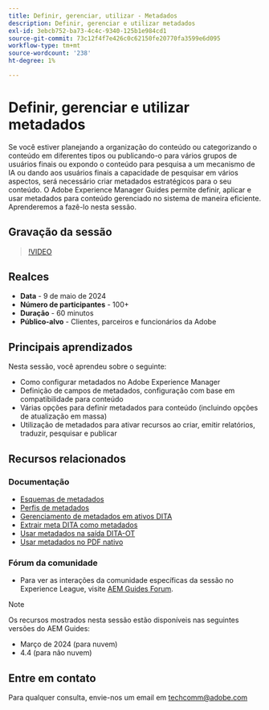```yaml
---
title: Definir, gerenciar, utilizar - Metadados
description: Definir, gerenciar e utilizar metadados
exl-id: 3ebcb752-ba73-4c4c-9340-125b1e984cd1
source-git-commit: 73c12f4f7e426c0c62150fe20770fa3599e6d095
workflow-type: tm+mt
source-wordcount: '238'
ht-degree: 1%

---
```


# Definir, gerenciar e utilizar metadados

Se você estiver planejando a organização do conteúdo ou categorizando o conteúdo em diferentes tipos ou publicando-o para vários grupos de usuários finais ou expondo o conteúdo para pesquisa a um mecanismo de IA ou dando aos usuários finais a capacidade de pesquisar em vários aspectos, será necessário criar metadados estratégicos para o seu conteúdo.
O Adobe Experience Manager Guides permite definir, aplicar e usar metadados para conteúdo gerenciado no sistema de maneira eficiente. Aprenderemos a fazê-lo nesta sessão.


## Gravação da sessão

>[!VIDEO](https://video.tv.adobe.com/v/3429088/asset-metadata-guides-metadata-aem-guides?quality=12&learn=on)


## Realces

- **Data** - 9 de maio de 2024
- **Número de participantes** - 100+
- **Duração** - 60 minutos
- **Público-alvo** - Clientes, parceiros e funcionários da Adobe

## Principais aprendizados

Nesta sessão, você aprendeu sobre o seguinte:
- Como configurar metadados no Adobe Experience Manager
- Definição de campos de metadados, configuração com base em compatibilidade para conteúdo
- Várias opções para definir metadados para conteúdo (incluindo opções de atualização em massa)
- Utilização de metadados para ativar recursos ao criar, emitir relatórios, traduzir, pesquisar e publicar


## Recursos relacionados

### Documentação

- [Esquemas de metadados](https://experienceleague.adobe.com/en/docs/experience-manager-cloud-service/content/assets/manage/metadata-schemas)
- [Perfis de metadados](https://experienceleague.adobe.com/en/docs/experience-manager-cloud-service/content/assets/manage/metadata-profiles)
- [Gerenciamento de metadados em ativos DITA](https://experienceleague.adobe.com/en/docs/experience-manager-guides/using/knowledge-base/kb-articles/authoring/reports/manage-metadata)
- [Extrair meta DITA como metadados](https://experienceleague.adobe.com/en/docs/experience-manager-guides/using/install-guide/cs-ig/aem-asset-search-cs/conf-dita-search#id192SF0G10YK)
- [Usar metadados na saída DITA-OT](https://experienceleague.adobe.com/en/docs/experience-manager-guides/using/install-guide/on-prem-ig/output-gen-config/conf-output-generation#id191LF0U0TY4)
- [Usar metadados no PDF nativo](https://experienceleague.adobe.com/en/docs/experience-manager-guides/using/user-guide/output-gen/web-editor/native-pdf-web-editor#native-pdf-publishing)


### Fórum da comunidade

- Para ver as interações da comunidade específicas da sessão no Experience League, visite [AEM Guides Forum](https://experienceleaguecommunities.adobe.com/t5/experience-manager-guides/bd-p/xml-documentation-discussions).


>[!NOTE]
>
> Os recursos mostrados nesta sessão estão disponíveis nas seguintes versões do AEM Guides:
> - Março de 2024 (para nuvem)
> - 4.4 (para não nuvem)



## Entre em contato

Para qualquer consulta, envie-nos um email em <techcomm@adobe.com>
